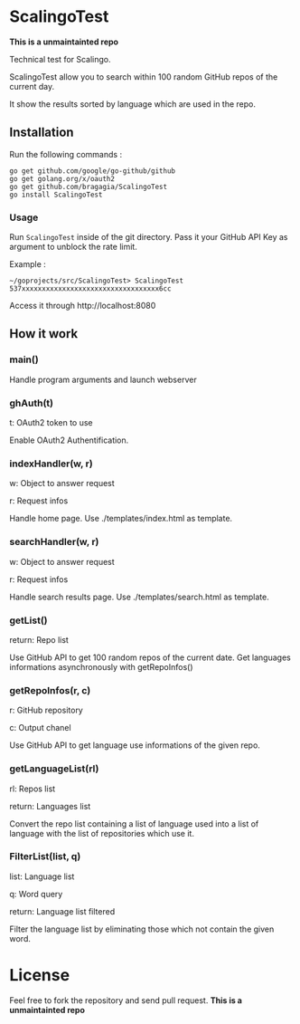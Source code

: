 # ScalingoTest
**This is a unmaintainted repo**

Technical test for Scalingo.

ScalingoTest allow you to search within 100 random GitHub repos of the current day.

It show the results sorted by language which are used in the repo.

## Installation

Run the following commands :
```
go get github.com/google/go-github/github
go get golang.org/x/oauth2
go get github.com/bragagia/ScalingoTest
go install ScalingoTest
```

### Usage

Run `ScalingoTest` inside of the git directory. Pass it your GitHub API Key as argument to unblock the rate limit.

Example :
```
~/goprojects/src/ScalingoTest> ScalingoTest 537xxxxxxxxxxxxxxxxxxxxxxxxxxxxxxxxxx6cc
```

Access it through http://localhost:8080

## How it work

### main()
Handle program arguments and launch webserver

### ghAuth(t)
t: OAuth2 token to use

Enable OAuth2 Authentification.

### indexHandler(w, r)
w: Object to answer request

r: Request infos

Handle home page. Use ./templates/index.html as template.

### searchHandler(w, r)
w: Object to answer request

r: Request infos

Handle search results page. Use ./templates/search.html as template.

### getList()
return: Repo list

Use GitHub API to get 100 random repos of the current date.
Get languages informations asynchronously with getRepoInfos()

### getRepoInfos(r, c)
r: GitHub repository

c: Output chanel

Use GitHub API to get language use informations of the given repo.

### getLanguageList(rl)
rl: Repos list

return: Languages list

Convert the repo list containing a list of language used into a list of language with the list of repositories which use it.

### FilterList(list, q)
list: Language list

q: Word query

return: Language list filtered

Filter the language list by eliminating those which not contain the given word.

# License
Feel free to fork the repository and send pull request.
**This is a unmaintainted repo**
